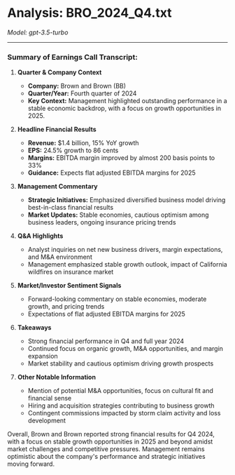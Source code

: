 # Analysis: BRO_2024_Q4.txt

*Model: gpt-3.5-turbo*

---

### Summary of Earnings Call Transcript:

1. **Quarter & Company Context**
   - **Company:** Brown and Brown (BB)
   - **Quarter/Year:** Fourth quarter of 2024
   - **Key Context:** Management highlighted outstanding performance in a stable economic backdrop, with a focus on growth opportunities in 2025.

2. **Headline Financial Results**
   - **Revenue:** $1.4 billion, 15% YoY growth
   - **EPS:** 24.5% growth to 86 cents
   - **Margins:** EBITDA margin improved by almost 200 basis points to 33%
   - **Guidance:** Expects flat adjusted EBITDA margins for 2025

3. **Management Commentary**
   - **Strategic Initiatives:** Emphasized diversified business model driving best-in-class financial results
   - **Market Updates:** Stable economies, cautious optimism among business leaders, ongoing insurance pricing trends

4. **Q&A Highlights**
   - Analyst inquiries on net new business drivers, margin expectations, and M&A environment
   - Management emphasized stable growth outlook, impact of California wildfires on insurance market

5. **Market/Investor Sentiment Signals**
   - Forward-looking commentary on stable economies, moderate growth, and pricing trends
   - Expectations of flat adjusted EBITDA margins for 2025

6. **Takeaways**
   - Strong financial performance in Q4 and full year 2024
   - Continued focus on organic growth, M&A opportunities, and margin expansion
   - Market stability and cautious optimism driving growth prospects

7. **Other Notable Information**
   - Mention of potential M&A opportunities, focus on cultural fit and financial sense
   - Hiring and acquisition strategies contributing to business growth
   - Contingent commissions impacted by storm claim activity and loss development

Overall, Brown and Brown reported strong financial results for Q4 2024, with a focus on stable growth opportunities in 2025 and beyond amidst market challenges and competitive pressures. Management remains optimistic about the company's performance and strategic initiatives moving forward.